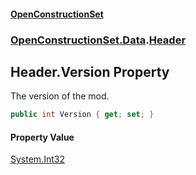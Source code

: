 #### [OpenConstructionSet](index.md 'index')
### [OpenConstructionSet.Data](index.md#OpenConstructionSet_Data 'OpenConstructionSet.Data').[Header](y6Au0zwIM7btf+C21xR7ow.md 'OpenConstructionSet.Data.Header')
## Header.Version Property
The version of the mod.  
```csharp
public int Version { get; set; }
```
#### Property Value
[System.Int32](https://docs.microsoft.com/en-us/dotnet/api/System.Int32 'System.Int32')
